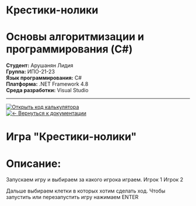 # Крестики-нолики 
# Основы алгоритмизации и программирования (C#)

**Студент:** Арушанян Лидия  
**Группа:** ИПО-21-23  
**Язык программирования:** C#  
**Платформа:** .NET Framework 4.8  
**Среда разработки:** Visual Studio  

---


[![Открыть код калькулятора](https://img.shields.io/badge/Код-Крестики-нолики)](https://github.com/FallCracka/chalenge/blob/main/%D0%BA%D1%80%D0%B5%D1%81%D1%82%D0%B8%D0%BA%D0%B8%20%D0%BD%D0%BE%D0%BB%D0%B8%D0%BA%D0%B8/Program.cs)  
[![← Вернуться к документации](https://img.shields.io/badge/←_Вернуться_к_README-документации-8A2BE2)](https://github.com/FallCracka/chalenge/blob/main/README.md)

# Игра "Крестики-нолики"
# Описание:

Запускаем игру и выбираем за какого игрока играем.
Игрок 1
Игрок 2

Дальше выбираем клетки в которых хотим сделать ход.
Чтобы запустить или перезапустить игру нажимаем ENTER
